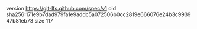 version https://git-lfs.github.com/spec/v1
oid sha256:171e9b7dad979fa1e9addc5a072506b0cc2819e666076e24b3c993947b81eb73
size 117

